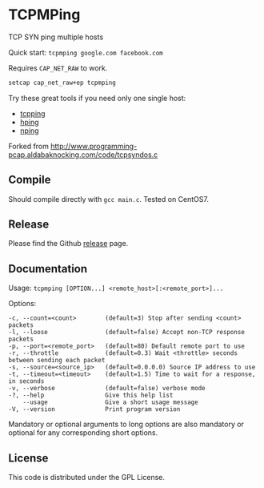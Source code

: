 # TCPMPing

TCP SYN ping multiple hosts

Quick start: `tcpmping google.com facebook.com`

Requires `CAP_NET_RAW` to work.

```bash
setcap cap_net_raw+ep tcpmping
```

Try these great tools if you need only one single host:
* [tcpping](https://github.com/deajan/tcpping)
* [hping](http://www.hping.org)
* [nping](https://nmap.org/nping/)

Forked from http://www.programming-pcap.aldabaknocking.com/code/tcpsyndos.c

## Compile

Should compile directly with `gcc main.c`. Tested on CentOS7.

## Release

Please find the Github [release](https://github.com/liqi0816/tcpmping/releases) page.

## Documentation

Usage: `tcpmping [OPTION...] <remote_host>[:<remote_port>]...`

Options:

```
-c, --count=<count>        (default=3) Stop after sending <count> packets
-l, --loose                (default=false) Accept non-TCP response packets
-p, --port=<remote_port>   (default=80) Default remote port to use
-r, --throttle             (default=0.3) Wait <throttle> seconds between sending each packet
-s, --source=<source_ip>   (default=0.0.0.0) Source IP address to use
-t, --timeout=<timeout>    (default=1.5) Time to wait for a response, in seconds
-v, --verbose              (default=false) verbose mode
-?, --help                 Give this help list
    --usage                Give a short usage message
-V, --version              Print program version
```

Mandatory or optional arguments to long options are also mandatory or optional
for any corresponding short options.

## License

This code is distributed under the GPL License.
